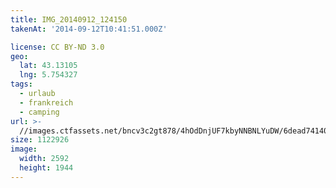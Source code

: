 ```yaml
---
title: IMG_20140912_124150
takenAt: '2014-09-12T10:41:51.000Z'

license: CC BY-ND 3.0
geo:
  lat: 43.13105
  lng: 5.754327
tags:
  - urlaub
  - frankreich
  - camping
url: >-
  //images.ctfassets.net/bncv3c2gt878/4hOdDnjUF7kbyNNBNLYuDW/6dead74140fabd28b943996e2b3d8ea9/img_20140912_124150_28278610546_o
size: 1122926
image:
  width: 2592
  height: 1944
---
```

